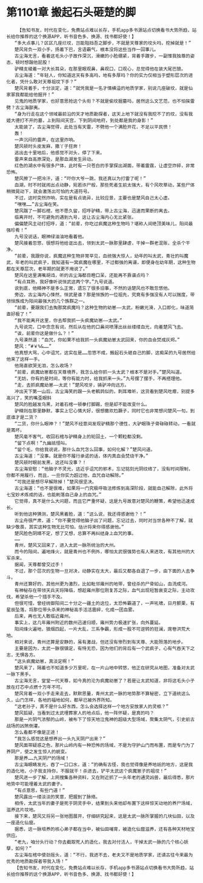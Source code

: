 # 第1101章 搬起石头砸楚的脚
        【告知书友，时代在变化，免费站点难以长存，手机app多书源站点切换看书大势所趋，站长给你推荐的这个换源APP，听书音色多、换源、找书都好使！】
       “多大点事儿？区区几座烂坟，岂能阻挡吾之脚步，不就是天尊家的坟头吗，挖掉就是！”
       楚风背负一双小手，扬着下巴，言语霸气，根本没将这些当作一回事儿。
       古尘海无言，看着这毛头小子故作深沉，滑嫩的小脸绷紧，背着手踱步，一副惟我独尊的姿态，顿时想踹他屁股！
       驴精支棱着一对大长耳朵，在那里眼观鼻，鼻观口，口观心，总觉得他在装大尾巴狼。
       古尘海道：“年轻人，你知道这天有多高吗，地有多厚吗？你的实力仅相当于塑形层次的进化者，凭什么敢对天尊祖坟下手？”
       楚风背着手，十分淡定，道：“就凭我是一名才情横溢的地质学家，别说几座破坟，就是仙家冢我都能给他掘开！”
       见鬼的地质学家，也好意思抢这个头衔？不就是偷坟掘墓吗，居然这么文艺范，也不怕挨雷劈？古尘海鄙夷。
       “身为行走在这个领域最前沿的天才地质勘探者，这天上地下就没有我挖不了的坟，没有我姬大德打不开的墓，上到阳间天宫，下到阴间地府，到处都是我的身影！”
       太能装了，古尘海觉得，此处当有天雷，不劈他一个满脸开花，不足以平民愤！
       轰！
       一声沉闷的雷声，在这里炸响。
       楚风顿时头皮发麻，撒丫子狂奔！
       逃出去十里地后，他感觉不对头，停了下来。
       雷声来自高原深处，是那血湖发生异动。
       红色的湖水中有很多尸体，此时有一只苍白的手掌探出湖面，带着雷霆，让虚空炸碎，非常恐怖。
       楚风擦了一把冷汗，道：“吓你大爷一跳，我还真以为打雷了呢！”
       血湖，时不时就闹出点动静，宛若诈尸般，那些死者生前太强大，有个风吹草动，某些尸体稍微晃动下，就会激荡出可怕的大道符号。
       不过，这时突然炸响，实在是有点诡异，比较应景，主要也是楚风自己太心虚。
       “嘿嘿……”古尘海在笑。
       楚风踹了一脚石棺，他不愿久留，招呼驴精，带上古尘海，迅速而果断的离去。
       临离开时，不可避免的遇到九号，这让古尘海内心无比紧张。
       偏偏楚风主动打招呼，道：“前辈，你吃过疯魔这种生物吗？堪称人间绝顶美味儿，阳间最强珍肴！”
       九号没说话，眼神绿油油地看着他。
       楚风接着忽悠，很想将他给诓出去，领到太武一脉那里肆虐，干掉一群老混账，全杀个干净。
       “前辈，我跟你说，疯魔这种生物非常罕见，血统强大惊人，幼年的叫太武，青壮的叫魔武，年老的叫武疯子，我知道有一窝疯魔在哪里，不过都强的离谱，即便身在幼年期，这种生物都在天尊层次，老年期的就更不用说了。”
       楚风在这里满嘴胡诌，听的古尘海都目瞪口呆，还能再不靠谱点吗？
       “有点耳熟，我好像听说恒武这两个字。”九号说道。
       说到底，他精神不是多么正常，遗忘了很多旧事，不然的话楚风也不敢忽悠他。
       旁边，古尘海内心悚然，恒武是谁？那是恒族的一位祖先，究竟有多强没有人可以揣度，带领恒族成为阳间最强大的几个族群之一。
       “前辈，要跟我们去掏那窝疯魔吗？这种生物的幼崽——太武，粉嫩光滑，入口即化，味道简直好极了！”
       “我不能离开这里，你去帮我抓一头疯魔幼崽——太武。”
       九号说完，口中念念有词，然后从在他的口鼻间喷薄出丝丝缕缕血光，向着楚风飞去。
       “诶，前辈你这是做什么？！”
       九号漠然道：“血咒，你如果不给我抓一头疯魔幼崽太武回来，你的血会焚成灰烬。”
       楚风：“#￥%&……”
       他真想大骂，心中诅咒，这实在是……忽悠不成，搬起石头砸自己的脚，这痴呆的九号居然给他来了这样一手。
       他简直欲哭无泪，怎么收场？
       “前辈，疯魔幼崽都在天尊境界，我怎么给你抓一头太武？根本不是对手。”楚风叫道。
       “无妨，你有的是时间，等你有能力时，给我抓来一头。”九号摆了摆手，不再搭理他。
       “走，去抓疯魔幼崽——太武！”楚风咬牙，骑驴冲向远方。
       冲出天下第一山后，古尘海笑的跟一头老鹌鹑似的，刺耳难听，这货看到楚风吃瘪，别提多高兴了，笑的嘴歪眼斜
       楚风的脸越发乌黑，对着石棺一顿拳打脚踢，但是却不能改变什么。
       驴精则在那里静默，事实上它心情大好，很想撒欢尥蹶子，同时它也非常想问楚风一句，到底谁才是二货？
       “二货，你什么眼神？！”楚风不经意间发现驴精那个德性，大驴眼珠子骨碌碌转动，一看就是蔫坏。
       楚风毫不客气，收回石棺与驴精身上的轮回土，一个颗粒都没剩。
       “留下点啊！”九幽祇怪叫。
       “留个毛，你给我说说，那什么血咒怎么回事，如何化解？”楚风问道。
       古尘海道：“没事。就是你不履行承诺的话，体内真血会焚烧干净。”
       楚风顿时眼前发黑，这还叫没事？！
       古尘海安慰：“他脑子不灵光，这近乎诅咒的邪术，忘记铭刻光阴纹络了，没有时间限制，你都不用履行，而且，一旦你实力超过他，血咒自动解除。”
       “可我还是想尽早解除掉！”楚风很坚决。
       古尘海道：“也不是很难，如果将一门究极呼吸法修炼到高深阶段，就能自己解除，此外将七宝妙术炼成的话，也能刷落自己身上的血咒。”
       它觉得，真不是什么大问题，而且它严重怀疑，这是九号故意对楚风的鞭策，希望他迅速成长。
       听到他这种猜测，楚风黑着脸，道：“这么说，我还得感谢他？！”
       古尘舟很严肃，道：“你不要觉得他脑子出了问题，忘记过去，同时对当世各种不了解，就缺少敬畏，其实这种生物无比可怕，估计将来你得感谢他。”
       楚风脸色阴晴不定，想了又想，总算不再纠结身上血咒的事。
       ……
       青州，楚风又回来了，进入太武一脉所统治的大州。
       而今的阳间，遍地烽火，就是青州也不例外，哪怕太武很强势也有人来进攻，有其他州的大军杀来。
       据闻，天尊都曾交过手！
       不过，那个层次的生物一旦对决，动静实在太大，最后又都各自退了一步，由下面的人去争斗。
       青州还算好的，其他州更为激烈，比如毗邻雍州的地带，曾经杀的尸骨如山，血流成河。
       有神秘存在带领天兵天将降临，想趁雍州那位刚复苏之际，血气出现短暂衰变之际，主动攻伐，希望杀他一个措手不及。
       但很可惜，曾经统御阳间二十分之一疆土的这位，太恐怖霸道了，一声吼啸，日月颤栗，有星辰坠落，将那位带头杀来的神秘高手活活震碎，化成一团血雾。
       后来，再也无人敢临近雍州。
       事实上，这几年雍州附近的数州迅速归顺，雍州势力极速扩张，向外蔓延。
       阳间烽火遍地，狼烟四起，一片大乱，三系争霸，形成一股不可逆转的狂澜，席卷洪荒大地。
       相对来说，青州还算是安静的，虽有激战，但还没有惨烈到有天尊、大能殒落的地步。
       主要是因为，太武一脉很镇定，有恃无恐，因为他们的背后有一个武疯子，心有气吞天下之志，无惧各方。
       “这头疯魔幼崽，真淡定啊！”
       楚风来了，隔着也不知道多少万里呢，在一片山地中转悠，他正在研究从地图，准备对太武一脉下黑手。
       古尘海无言，堂堂一代天尊，如今真的沦为疯魔幼崽了？若是让太武知道，非将这毛头小子放在灯芯中点燃十万年不可。
       楚风背着一双小手走来走去，默默思量，青州太武一脉的地势那不算秘密，立下道统这么久，山门怎样，各地的福地如何，都早已被外界所知。
       “这老孙子，真不是什么好东西，怎么会选择这样一个地方安放家人的灵柩？”
       楚风狐疑，当看到过太武埋葬家人的地点后，他一阵怀疑，是真的吗？
       那是一片阴气浓郁的山岭，被布下了惊天地泣鬼神的超级大型场域，聚集太阴气，引史前古战场的凶煞倒灌。
       怎么看都不像是正途！
       “我怎么感觉这是想养出一头九天阴尸出来？”
       楚风面带疑惑之色，那片山岭内有一种恐怖的场域，不是为守护山门而布置，而是专门为了养阴尸，使之发生惊人的蜕变。
       那是养……九天阴尸的场域！
       古尘海眼睛发光，吞了一口口水，道：“的确有古怪，我也觉得像是养地祇的地方，这是我的造化地，小子我支持你，不服就干！杀进去，铲平太武这个疯魔崽子的祖坟！”
       楚风进一步了解，上网搜集各种资料，又在附近抓了一头年老的通灵凶兽，最后得悉，那片地势中可能埋着太武的妻子。
       “有点意思，有些门道！”
       楚风露出一缕淡淡的笑意，把握到了脉络。
       相传，太武当年的妻子是死于阴灵手中，结果到头来他却布置下这样惊天动地的养尸场域，滋养这片坟地。
       接下来，楚风又将另一张地图展开，仔细研究起来，这是太武一脉所掌握的几块仙田，以及一座造化仙窟。
       据悉，这一脉培养的核心弟子都在当中，被仙田哺育，被造化仙窟滋养，还有各种天材地宝供应。
       “老九，咱分头行动？你去截取死人的造化，我去对付活人，干掉太武一脉的几个核心妖孽，如何？”
       古尘海在棺中使劲摇头，道：“不行，我进不去，老夫又不是地质学家，还请古往今来最为优秀的地质勘探者带我入场！”
       【告知书友，时代在变化，免费站点难以长存，手机app多书源站点切换看书大势所趋，站长给你推荐的这个换源APP，听书音色多、换源、找书都好使！】